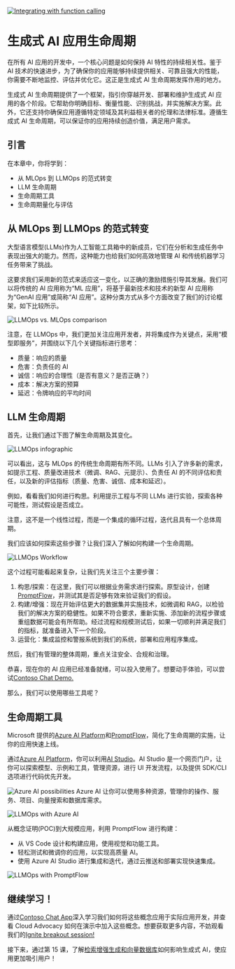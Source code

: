 [![Integrating with function calling](../../images/14-lesson-banner.png?)](https://aka.ms/gen-ai-lesson14-gh?)

# 生成式 AI 应用生命周期

在所有 AI 应用的开发中，一个核心问题是如何保持 AI 特性的持续相关性。鉴于 AI 技术的快速进步，为了确保你的应用能够持续提供相关、可靠且强大的性能，你需要不断地监控、评估并优化它。这正是生成式 AI 生命周期发挥作用的地方。

生成式 AI 生命周期提供了一个框架，指引你穿越开发、部署和维护生成式 AI 应用的各个阶段。它帮助你明确目标、衡量性能、识别挑战，并实施解决方案。此外，它还支持你确保应用遵循特定领域及其利益相关者的伦理和法律标准。遵循生成式 AI 生命周期，可以保证你的应用持续创造价值，满足用户需求。

## 引言

在本章中，你将学到：

- 从 MLOps 到 LLMOps 的范式转变
- LLM 生命周期
- 生命周期工具
- 生命周期量化与评估

## 从 MLOps 到 LLMOps 的范式转变

大型语言模型(LLMs)作为人工智能工具箱中的新成员，它们在分析和生成任务中表现出强大的能力。然而，这种能力也给我们如何高效地管理 AI 和传统机器学习任务带来了挑战。

这要求我们采用新的范式来适应这一变化，以正确的激励措施引导其发展。我们可以将传统的 AI 应用称为“ML 应用”，将基于最新技术和技术的新型 AI 应用称为“GenAI 应用”或简称“AI 应用”。这种分类方式从多个方面改变了我们的讨论框架，如下比较所示。

![LLMOps vs. MLOps comparison](../../images/01-llmops-shift.png?WT.mc_id=academic-105485-koreys)

注意，在 LLMOps 中，我们更加关注应用开发者，并将集成作为关键点，采用“模型即服务”，并围绕以下几个关键指标进行思考：

- 质量：响应的质量
- 危害：负责任的 AI
- 诚信：响应的合理性（是否有意义？是否正确？）
- 成本：解决方案的预算
- 延迟：令牌响应的平均时间

## LLM 生命周期

首先，让我们通过下图了解生命周期及其变化。

![LLMOps infographic](../../images/02-llmops.png?WT.mc_id=academic-105485-koreys)

可以看出，这与 MLOps 的传统生命周期有所不同。LLMs 引入了许多新的需求，如提示工程、质量改进技术（微调、RAG、元提示）、负责任 AI 的不同评估和责任，以及新的评估指标（质量、危害、诚信、成本和延迟）。

例如，看看我们如何进行构思。利用提示工程与不同 LLMs 进行实验，探索各种可能性，测试假设是否成立。

注意，这不是一个线性过程，而是一个集成的循环过程，迭代且具有一个总体周期。

我们应该如何探索这些步骤？让我们深入了解如何构建一个生命周期。

![LLMOps Workflow](../../images/03-llm-stage-flows.png?WT.mc_id=academic-105485-koreys)

这个过程可能看起来复杂，让我们先关注三个主要步骤：

1. 构思/探索：在这里，我们可以根据业务需求进行探索。原型设计，创建[PromptFlow](https://microsoft.github.io/promptflow/index.html?)，并测试其是否足够有效来验证我们的假设。
2. 构建/增强：现在开始评估更大的数据集并实施技术，如微调和 RAG，以检验我们的解决方案的稳健性。如果不符合要求，重新实施、添加新的流程步骤或重组数据可能会有所帮助。经过流程和规模测试后，如果一切顺利并满足我们的指标，就准备进入下一个阶段。
3. 运营化：集成监控和警报系统到我们的系统，部署和应用程序集成。

然后，我们有管理的整体周期，重点关注安全、合规和治理。

恭喜，现在你的 AI 应用已经准备就绪，可以投入使用了。想要动手体验，可以尝试[Contoso Chat Demo.](https://nitya.github.io/contoso-chat/?WT.mc_id=academic-105485-koreys)

那么，我们可以使用哪些工具呢？

## 生命周期工具

Microsoft 提供的[Azure AI Platform](https://azure.microsoft.com/solutions/ai/?WT.mc_id=academic-105485-koreys)和[PromptFlow](https://microsoft.github.io/promptflow/index.html?)，简化了生命周期的实施，让你的应用快速上线。

通过[Azure AI Platform](https://azure.microsoft.com/solutions/ai/?WT.mc_id=academic-105485-koreys)，你可以利用[AI Studio](https://ai.azure.com/?WT.mc_id=academic-105485-koreys)。AI Studio 是一个网页门户，让你可以探索模型、示例和工具，管理资源，进行 UI 开发流程，以及提供 SDK/CLI 选项进行代码优先开发。

![Azure AI possibilities](../../images/04-azure-ai-platform.png?WT.mc_id=academic-105485-koreys)
Azure AI 让你可以使用多种资源，管理你的操作、服务、项目、向量搜索和数据库需求。

![LLMOps with Azure AI](../../images/05-llm-azure-ai-prompt.png?WT.mc_id=academic-105485-koreys)

从概念证明(POC)到大规模应用，利用 PromptFlow 进行构建：

- 从 VS Code 设计和构建应用，使用视觉和功能工具。
- 轻松测试和微调你的应用，以实现高质量 AI。
- 使用 Azure AI Studio 进行集成和迭代，通过云推送和部署实现快速集成。

![LLMOps with PromptFlow](../../images/06-llm-promptflow.png?WT.mc_id=academic-105485-koreys)

## 继续学习！

通过[Contoso Chat App](https://nitya.github.io/contoso-chat/?)深入学习我们如何将这些概念应用于实际应用开发，并查看 Cloud Advocacy 如何在演示中加入这些概念。想要获取更多内容，不妨观看我们的[Ignite breakout session!](https://www.youtube.com/watch?v=DdOylyrTOWg)

接下来，通过第 15 课，了解[检索增强生成和向量数据库](../../../15-rag-and-vector-databases/README.md?)如何影响生成式 AI，使应用更加吸引用户！
